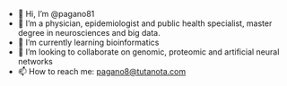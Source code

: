 - 👋 Hi, I’m @pagano81
- 👀 I’m a physician, epidemiologist and public health specialist, master degree in neurosciences and big data.
- 🌱 I’m currently learning bioinformatics
- 💞️ I’m looking to collaborate on genomic, proteomic and artificial neural networks
- 📫 How to reach me: pagano8@tutanota.com

<!---
pagano81/pagano81 is a ✨ special ✨ repository because its `README.md` (this file) appears on your GitHub profile.
You can click the Preview link to take a look at your changes.
--->
